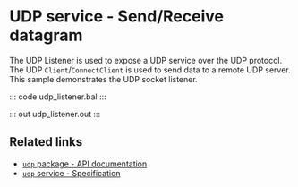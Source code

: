 # UDP service - Send/Receive datagram

The UDP Listener is used to expose a UDP service over the UDP protocol. The UDP `Client`/`ConnectClient` is used to send data to a remote UDP server. This sample demonstrates the UDP socket listener.

::: code udp_listener.bal :::

::: out udp_listener.out :::

## Related links
- [`udp` package - API documentation](https://lib.ballerina.io/ballerina/udp/latest)
- [`udp` service - Specification](/spec/udp/#4-service)
